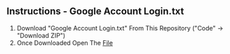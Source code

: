  Instructions - Google Account Login.txt
-------------------------------------------------------------------------------
1. Download "Google Account Login.txt" From This Repository ("Code" -> "Download ZIP")
2. Once Downloaded Open The [File](https://github.com/bingomongo124/Flipper-Zero-Bad-USB-Google-Sign-In/blob/Main/Google%20Account%20Login.txt)
